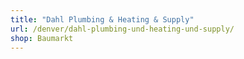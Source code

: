 ```yaml
---
title: "Dahl Plumbing & Heating & Supply"
url: /denver/dahl-plumbing-und-heating-und-supply/
shop: Baumarkt
---
```

